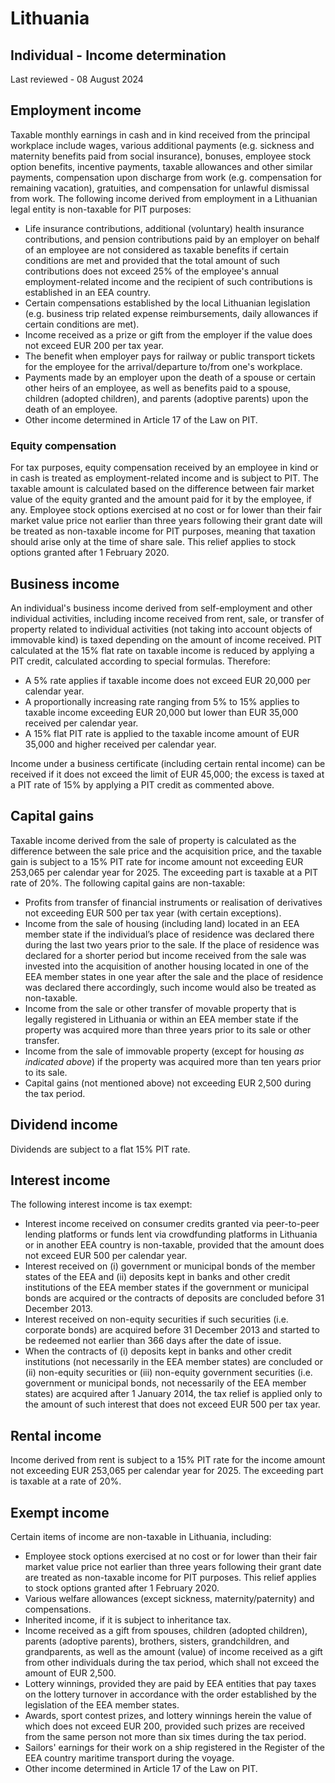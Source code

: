 # Lithuania
## Individual - Income determination
Last reviewed - 08 August 2024
## Employment income
Taxable monthly earnings in cash and in kind received from the principal workplace include wages, various additional payments (e.g. sickness and maternity benefits paid from social insurance), bonuses, employee stock option benefits, incentive payments, taxable allowances and other similar payments, compensation upon discharge from work (e.g. compensation for remaining vacation), gratuities, and compensation for unlawful dismissal from work.
The following income derived from employment in a Lithuanian legal entity is non-taxable for PIT purposes:
  * Life insurance contributions, additional (voluntary) health insurance contributions, and pension contributions paid by an employer on behalf of an employee are not considered as taxable benefits if certain conditions are met and provided that the total amount of such contributions does not exceed 25% of the employee's annual employment-related income and the recipient of such contributions is established in an EEA country.
  * Certain compensations established by the local Lithuanian legislation (e.g. business trip related expense reimbursements, daily allowances if certain conditions are met).
  * Income received as a prize or gift from the employer if the value does not exceed EUR 200 per tax year.
  * The benefit when employer pays for railway or public transport tickets for the employee for the arrival/departure to/from one's workplace.
  * Payments made by an employer upon the death of a spouse or certain other heirs of an employee, as well as benefits paid to a spouse, children (adopted children), and parents (adoptive parents) upon the death of an employee.
  * Other income determined in Article 17 of the Law on PIT.


### Equity compensation
For tax purposes, equity compensation received by an employee in kind or in cash is treated as employment-related income and is subject to PIT. The taxable amount is calculated based on the difference between fair market value of the equity granted and the amount paid for it by the employee, if any.
Employee stock options exercised at no cost or for lower than their fair market value price not earlier than three years following their grant date will be treated as non-taxable income for PIT purposes, meaning that taxation should arise only at the time of share sale. This relief applies to stock options granted after 1 February 2020.
## Business income
An individual's business income derived from self-employment and other individual activities, including income received from rent, sale, or transfer of property related to individual activities (not taking into account objects of immovable kind) is taxed depending on the amount of income received. PIT calculated at the 15% flat rate on taxable income is reduced by applying a PIT credit, calculated according to special formulas. Therefore:
  * A 5% rate applies if taxable income does not exceed EUR 20,000 per calendar year.
  * A proportionally increasing rate ranging from 5% to 15% applies to taxable income exceeding EUR 20,000 but lower than EUR 35,000 received per calendar year.
  * A 15% flat PIT rate is applied to the taxable income amount of EUR 35,000 and higher received per calendar year.


Income under a business certificate (including certain rental income) can be received if it does not exceed the limit of EUR 45,000; the excess is taxed at a PIT rate of 15% by applying a PIT credit as commented above.
## Capital gains
Taxable income derived from the sale of property is calculated as the difference between the sale price and the acquisition price, and the taxable gain is subject to a 15% PIT rate for income amount not exceeding EUR 253,065 per calendar year for 2025. The exceeding part is taxable at a PIT rate of 20%.
The following capital gains are non-taxable:
  * Profits from transfer of financial instruments or realisation of derivatives not exceeding EUR 500 per tax year (with certain exceptions).
  * Income from the sale of housing (including land) located in an EEA member state if the individual’s place of residence was declared there during the last two years prior to the sale. If the place of residence was declared for a shorter period but income received from the sale was invested into the acquisition of another housing located in one of the EEA member states in one year after the sale and the place of residence was declared there accordingly, such income would also be treated as non-taxable.
  * Income from the sale or other transfer of movable property that is legally registered in Lithuania or within an EEA member state if the property was acquired more than three years prior to its sale or other transfer.
  * Income from the sale of immovable property (except for housing  _as indicated above_) if the property was acquired more than ten years prior to its sale.
  * Capital gains (not mentioned above) not exceeding EUR 2,500 during the tax period.


## Dividend income
Dividends are subject to a flat 15% PIT rate.
## Interest income
The following interest income is tax exempt:
  * Interest income received on consumer credits granted via peer-to-peer lending platforms or funds lent via crowdfunding platforms in Lithuania or in another EEA country is non-taxable, provided that the amount does not exceed EUR 500 per calendar year.
  * Interest received on (i) government or municipal bonds of the member states of the EEA and (ii) deposits kept in banks and other credit institutions of the EEA member states if the government or municipal bonds are acquired or the contracts of deposits are concluded before 31 December 2013.
  * Interest received on non-equity securities if such securities (i.e. corporate bonds) are acquired before 31 December 2013 and started to be redeemed not earlier than 366 days after the date of issue.
  * When the contracts of (i) deposits kept in banks and other credit institutions (not necessarily in the EEA member states) are concluded or (ii) non-equity securities or (iii) non-equity government securities (i.e. government or municipal bonds, not necessarily of the EEA member states) are acquired after 1 January 2014, the tax relief is applied only to the amount of such interest that does not exceed EUR 500 per tax year.


## Rental income
Income derived from rent is subject to a 15% PIT rate for the income amount not exceeding EUR 253,065 per calendar year for 2025. The exceeding part is taxable at a rate of 20%.
## Exempt income
Certain items of income are non-taxable in Lithuania, including:
  * Employee stock options exercised at no cost or for lower than their fair market value price not earlier than three years following their grant date are treated as non-taxable income for PIT purposes. This relief applies to stock options granted after 1 February 2020.
  * Various welfare allowances (except sickness, maternity/paternity) and compensations.
  * Inherited income, if it is subject to inheritance tax.
  * Income received as a gift from spouses, children (adopted children), parents (adoptive parents), brothers, sisters, grandchildren, and grandparents, as well as the amount (value) of income received as a gift from other individuals during the tax period, which shall not exceed the amount of EUR 2,500.
  * Lottery winnings, provided they are paid by EEA entities that pay taxes on the lottery turnover in accordance with the order established by the legislation of the EEA member states.
  * Awards, sport contest prizes, and lottery winnings herein the value of which does not exceed EUR 200, provided such prizes are received from the same person not more than six times during the tax period.
  * Sailors' earnings for their work on a ship registered in the Register of the EEA country maritime transport during the voyage.
  * Other income determined in Article 17 of the Law on PIT.


